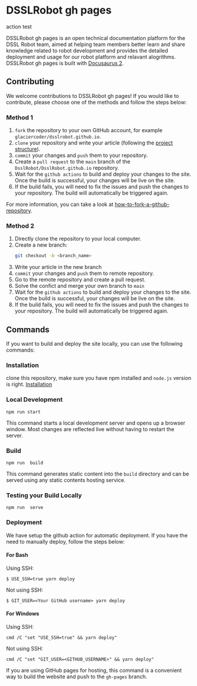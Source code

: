 # DSSLRobot  gh pages
action test

DSSLRobot  gh pages is an open technical documentation platform for the DSSL Robot team, aimed at helping team members better learn and share knowledge related to robot development and provides the detailed deployment and usage for our robot platform and relavant alogrithms.
DSSLRobot  gh pages is built with [Docusaurus 2](https://docusaurus.io/).

## Contributing
We welcome contributions to DSSLRobot  gh pages! If you would like to contribute, please choose one of the methods and follow the steps below:

### Method 1
1. `fork` the repository to your own GitHub account, for example `glaciercoder/dsslrobot.github.io`.
2. `clone` your repository and write your article (following the [project structure](https://DsslRobot.github.io/docs/Intro/project_structure)).
3. `commit` your changes and `push` them to your repository.
4. Create a `pull request` to the `main` branch of the `DsslRobot/DsslRobot.github.io` repository.
5. Wait for the `github actions` to build and deploy your changes to the site. Once the build is successful, your changes will be live on the site.
6. If the build fails, you will need to fix the issues and push the changes to your repository. The build will automatically be triggered again.

For more information, you can take a look at [how-to-fork-a-github-repository](https://www.freecodecamp.org/chinese/news/how-to-fork-a-github-repository/).

### Method 2

1. Directly clone the repository to your local computer.
2. Create a new branch: 
   ```sh
   git checkout -b <branch_name>
   ```
3. Write your article in the new branch 
4. `commit` your changes and `push` them to remote repository.
5. Go to the remote repository and create a pull request.
6. Solve the confict and merge your own branch to `main`
7. Wait for the `github actions` to build and deploy your changes to the site. Once the build is successful, your changes will be live on the site.
8. If the build fails, you will need to fix the issues and push the changes to your repository. The build will automatically be triggered again.
   
## Commands

If you want to build and deploy the site locally, you can use the following commands:

### Installation

clone this repository, make sure you have npm installed and `node.js` version is right. [Installation](https://nodejs.org/en/download/package-manager)


### Local Development

```
npm run start
```

This command starts a local development server and opens up a browser window. Most changes are reflected live without having to restart the server.

### Build

```
npm run  build
```

This command generates static content into the `build` directory and can be served using any static contents hosting service.

### Testing your Build Locally

```
npm run  serve
```


### Deployment

We have setup the github action for automatic deployment. If you have the need to manually deploy, follow the steps below:

#### For Bash
Using SSH:

```
$ USE_SSH=true yarn deploy
```

Not using SSH:

```
$ GIT_USER=<Your GitHub username> yarn deploy
```

#### For Windows

Using SSH:

```
cmd /C "set "USE_SSH=true" && yarn deploy"
```

Not using SSH:

```
cmd /C "set "GIT_USER=<GITHUB_USERNAME>" && yarn deploy"
```
If you are using GitHub pages for hosting, this command is a convenient way to build the website and push to the `gh-pages` branch.

